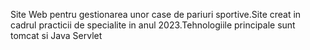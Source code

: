 Site Web pentru gestionarea unor case de pariuri sportive.Site creat in cadrul practicii de specialite in anul 2023.Tehnologiile principale sunt tomcat si Java Servlet
